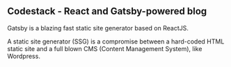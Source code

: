 ## Codestack - React and Gatsby-powered blog

Gatsby is a blazing fast static site generator based on ReactJS.

A static site generator (SSG) is a compromise between a hard-coded HTML static site and a full blown CMS (Content Management System), like Wordpress.

